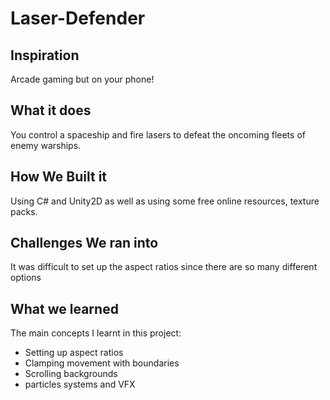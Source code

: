 # Laser-Defender
## Inspiration
Arcade gaming but on your phone!

## What it does
You control a spaceship and fire lasers to defeat the oncoming fleets of enemy warships.

## How We Built it
Using C# and Unity2D as well as using some free online resources, texture packs. 

## Challenges We ran into
It was difficult to set up the aspect ratios since there are so many different options

## What we learned
The main concepts I learnt in this project:
  - Setting up aspect ratios
  - Clamping movement with boundaries
  - Scrolling backgrounds
  - particles systems and VFX

